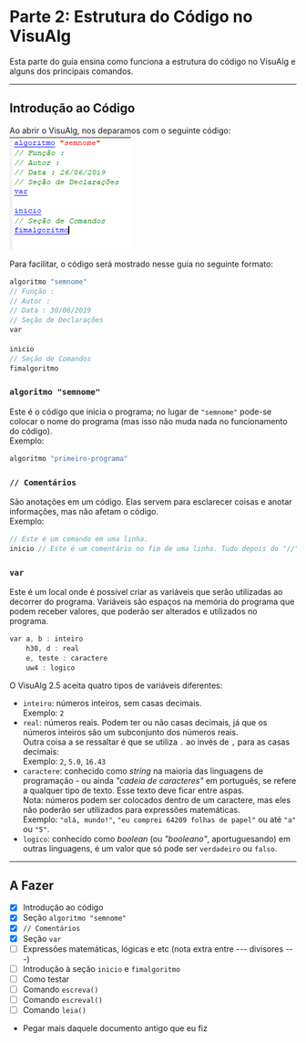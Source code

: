 # Parte 2: Estrutura do Código no VisuAlg

Esta parte do guia ensina como funciona a estrutura do código no VisuAlg e alguns dos principais comandos.

---

## Introdução ao Código

Ao abrir o VisuAlg, nos deparamos com o seguinte código:<br>
![Imagem: Código Inicial do VisuAlg](img/p1-i2.PNG)

Para facilitar, o código será mostrado nesse guia no seguinte formato:
```c
algoritmo "semnome"
// Função :
// Autor :
// Data : 30/06/2019
// Seção de Declarações 
var

inicio
// Seção de Comandos 
fimalgoritmo
```

### ``algoritmo "semnome"``
Este é o código que inicia o programa; no lugar de ``"semnome"`` pode-se colocar o nome do programa (mas isso não muda nada no funcionamento do código).<br>Exemplo:
```c
algoritmo "primeiro-programa"
```

### ``// Comentários``
São anotações em um código. Elas servem para esclarecer coisas e anotar informações, mas não afetam o código.<br>Exemplo:
```c
// Este é um comando em uma linha.
inicio // Este é um comentário no fim de uma linha. Tudo depois do "//" é somente comentários.
```

### ``var``
Este é um local onde é possível criar as variáveis que serão utilizadas ao decorrer do programa. Variáveis são espaços na memória do programa que podem receber valores, que poderão ser alterados e utilizados no programa.
```c
var a, b : inteiro
	h30, d : real
	e, teste : caractere
	uw4 : logico
```
O VisuAlg 2.5 aceita quatro tipos de variáveis diferentes:

- ``inteiro``: números inteiros, sem casas decimais.<br>Exemplo: ``2``
- ``real``: números reais. Podem ter ou não casas decimais, já que os números inteiros são um subconjunto dos números reais.<br>Outra coisa a se ressaltar é que se utiliza ``.`` ao invés de ``,`` para as casas decimais:<br>Exemplo: ``2``, ``5.0``, ``16.43``
- ``caractere``: conhecido como *string* na maioria das linguagens de programação - ou ainda *"cadeia de caracteres"* em português, se refere a qualquer tipo de texto. Esse texto deve ficar entre aspas.<br>Nota: números podem ser colocados dentro de um caractere, mas eles não poderão ser utilizados para expressões matemáticas.<br>Exemplo: ``"olá, mundo!"``, ``"eu comprei 64209 folhas de papel"`` ou até ``"a"`` ou ``"5"``.
- ``logico``: conhecido como *boolean* (ou *"booleano"*, aportuguesando) em outras linguagens, é um valor que só pode ser ``verdadeiro`` ou ``falso``. 

---

## A Fazer
- [x] Introdução ao código
- [x] Seção ``algoritmo "semnome"``
- [x] ``// Comentários``
- [x] Seção ``var``
- [ ] Expressões matemáticas, lógicas e etc (nota extra entre --- divisores ---)
- [ ] Introdução à seção ``inicio`` e ``fimalgoritmo``
- [ ] Como testar
- [ ] Comando ``escreva()``
- [ ] Comando ``escreval()``
- [ ] Comando ``leia()``
- Pegar mais daquele documento antigo que eu fiz